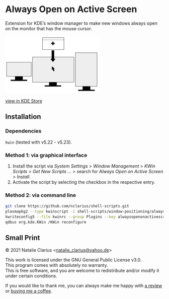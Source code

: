 # Always Open on Active Screen

Extension for KDE’s window manager to make new windows always open on the monitor that has the mouse cursor.

![alwaysopenonactivescreen](icon_small.png)

[view in KDE Store](https://store.kde.org/p/1617640)



## Installation

### Dependencies

`kwin` (tested with v5.22 - v5.23).

### Method 1: via graphical interface

1. Install the script via *System Settings* > *Window Management* > *KWin Scripts* > *Get New Scripts …* > search for *Always Open on Active Screen* > *Install*.
2. Activate the script by selecting the checkbox in the respective entry.

### Method 2: via command line

```bash
git clone https://github.com/nclarius/shell-scripts.git
plasmapkg2 --type kwinscript -i shell-scripts/window-positioning/always-open-on-active-screen
kwriteconfig5 --file kwinrc --group Plugins --key alwaysopenonactivescreenEnabled true
qdbus org.kde.KWin /KWin reconfigure
```



## Small Print

© 2021 Natalie Clarius \<natalie_clarius@yahoo.de\>

This work is licensed under the GNU General Public License v3.0.  
This program comes with absolutely no warranty.  
This is free software, and you are welcome to redistribute and/or modify it under certain conditions.  

If you would like to thank me, you can always make me happy with [a review](https://store.kde.org/p/1617640) or [buying me a coffee](https://www.buymeacoffee.com/nclarius).

